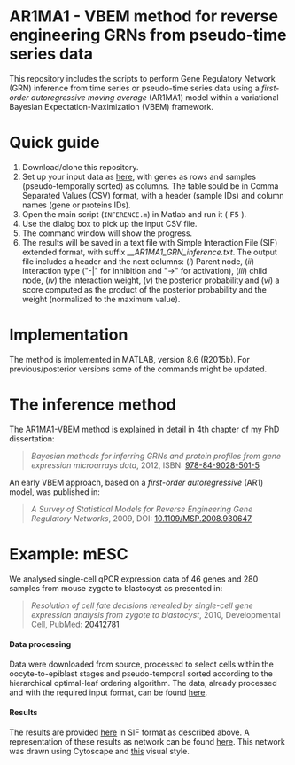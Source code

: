 AR1MA1 - VBEM method for reverse engineering GRNs from pseudo-time series data
====

This repository includes the scripts to perform Gene Regulatory Network (GRN) inference from time series or pseudo-time series data using a *first-order autoregressive moving average* (AR1MA1) model within a variational Bayesian Expectation-Maximization (VBEM) framework.


# Quick guide

1. Download/clone this repository.
1. Set up your input data as [here](https://github.com/mscastillo/GRNVBEM/blob/master/mESC/mESC.csv), with genes as rows and samples (pseudo-temporally sorted) as columns. The table sould be in Comma Separated Values (CSV) format, with a header (sample IDs) and column names (gene or proteins IDs).
1. Open the main script (`INFERENCE.m`) in Matlab and run it ( <kbd>F5</kbd> ).
1. Use the dialog box to pick up the input CSV file.
1. The command window will show the progress.
1. The results will be saved in a text file with Simple Interaction File (SIF) extended format, with suffix *__AR1MA1_GRN_inference.txt*. The output file includes a header and the next columns: (*i*) Parent node, (*ii*) interaction type ("-|" for inhibition and "->" for activation), (*iii*) child node, (*iv*) the interaction weight, (*v*) the posterior probability and (*vi*) a score computed as the product of the posterior probability and the weight (normalized to the maximum value). 


# Implementation

The method is implemented in MATLAB, version 8.6 (R2015b). For previous/posterior versions some of the commands might be updated.


# The inference method

The AR1MA1-VBEM method is explained in detail in 4th chapter of my PhD dissertation:

> *Bayesian methods for inferring GRNs and protein profiles from gene expression microarrays data*, 2012, ISBN: [978-84-9028-501-5](http://cul.worldcat.org/oclc/870124049)

An early VBEM approach, based on a *first-order autoregressive* (AR1) model, was published in:

> *A Survey of Statistical Models for Reverse Engineering Gene Regulatory Networks*, 2009, DOI: [10.1109/MSP.2008.930647](http://dx.doi.org/10.1109%2FMSP.2008.930647)


# Example: mESC


We analysed single-cell qPCR expression data of 46 genes and 280 samples from mouse zygote to blastocyst as presented in:

> *Resolution of cell fate decisions revealed by single-cell gene expression analysis from zygote to blastocyst*, 2010, Developmental Cell, PubMed: [20412781](http://www.ncbi.nlm.nih.gov/pubmed/20412781)

#### Data processing

Data were downloaded from source, processed to select cells within the oocyte-to-epiblast stages and pseudo-temporal sorted according to the hierarchical optimal-leaf ordering algorithm. The data, already processed and with the required input format, can be found [here](https://github.com/mscastillo/GRNVBEM/blob/master/mESC/mESC.csv).

#### Results

The results are provided [here](https://github.com/mscastillo/GRNVBEM/blob/master/mESC/mESC__AR1MA1_GRN_inference.txt) in SIF format as described above. A representation of these results as network can be found [here](https://github.com/mscastillo/GRNVBEM/blob/master/mESC/GRN.pdf). This network was drawn using Cytoscape and [this](https://github.com/mscastillo/GRNVBEM/blob/master/mESC/GRN_style.xml) visual style.
